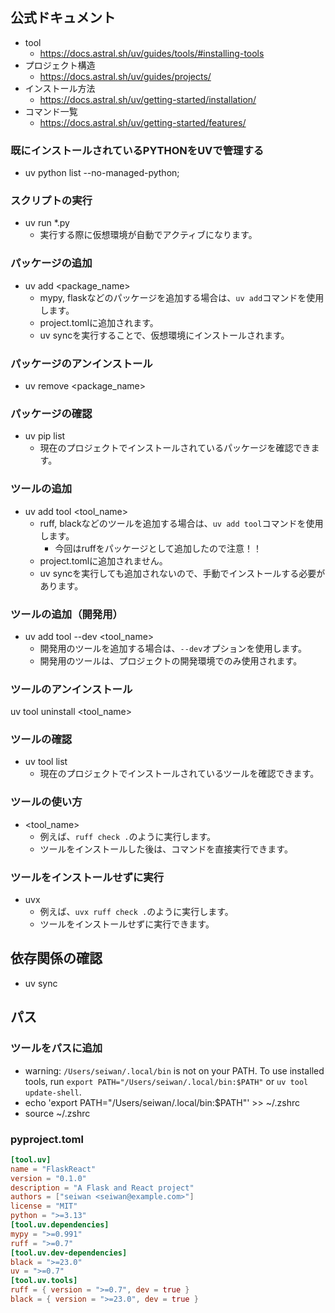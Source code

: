 ## 公式ドキュメント
- tool
    - https://docs.astral.sh/uv/guides/tools/#installing-tools
- プロジェクト構造
    - https://docs.astral.sh/uv/guides/projects/
- インストール方法
    - https://docs.astral.sh/uv/getting-started/installation/
- コマンド一覧
    - https://docs.astral.sh/uv/getting-started/features/ 


### 既にインストールされているPYTHONをUVで管理する
- uv python list --no-managed-python;

### スクリプトの実行
- uv run *.py
    - 実行する際に仮想環境が自動でアクティブになります。

### パッケージの追加
- uv add <package_name>
    - mypy, flaskなどのパッケージを追加する場合は、`uv add`コマンドを使用します。
    - project.tomlに追加されます。
    - uv syncを実行することで、仮想環境にインストールされます。
### パッケージのアンインストール
- uv remove <package_name>
### パッケージの確認
- uv pip list
    - 現在のプロジェクトでインストールされているパッケージを確認できます。

### ツールの追加
- uv add tool <tool_name>
    - ruff, blackなどのツールを追加する場合は、`uv add tool`コマンドを使用します。
        - 今回はruffをパッケージとして追加したので注意！！
    - project.tomlに追加されません。
    - uv syncを実行しても追加されないので、手動でインストールする必要があります。
### ツールの追加（開発用）
- uv add tool --dev <tool_name>
    - 開発用のツールを追加する場合は、`--dev`オプションを使用します。
    - 開発用のツールは、プロジェクトの開発環境でのみ使用されます。

### ツールのアンインストール
uv tool uninstall <tool_name>
### ツールの確認
- uv tool list
    - 現在のプロジェクトでインストールされているツールを確認できます。
### ツールの使い方
- <tool_name> <command>
    - 例えば、`ruff check .`のように実行します。
    - ツールをインストールした後は、コマンドを直接実行できます。

### ツールをインストールせずに実行
- uvx <command>
    - 例えば、`uvx ruff check .`のように実行します。
    - ツールをインストールせずに実行できます。

## 依存関係の確認
- uv sync


## パス
### ツールをパスに追加
- warning: `/Users/seiwan/.local/bin` is not on your PATH. To use installed tools, run `export PATH="/Users/seiwan/.local/bin:$PATH"` or `uv tool update-shell`.
- echo 'export PATH="/Users/seiwan/.local/bin:$PATH"' >> ~/.zshrc
- source ~/.zshrc

### pyproject.toml
```toml
[tool.uv]
name = "FlaskReact"
version = "0.1.0"
description = "A Flask and React project"
authors = ["seiwan <seiwan@example.com>"]  
license = "MIT"
python = ">=3.13"
[tool.uv.dependencies]
mypy = ">=0.991"
ruff = ">=0.7"
[tool.uv.dev-dependencies]
black = ">=23.0"
uv = ">=0.7"
[tool.uv.tools]
ruff = { version = ">=0.7", dev = true }
black = { version = ">=23.0", dev = true }
```